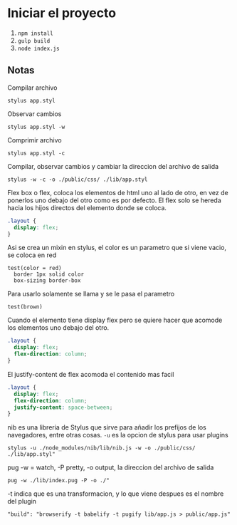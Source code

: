 # Iniciar el proyecto

1. `npm install`
2. `gulp build`
3. `node index.js`

## Notas

Compilar archivo
```
stylus app.styl
```

Observar cambios
```
stylus app.styl -w
```

Comprimir archivo
```
stylus app.styl -c
```

Compilar, observar cambios y cambiar la direccion del archivo de salida
```
stylus -w -c -o ./public/css/ ./lib/app.styl

```

Flex box o flex, coloca los elementos de html uno al lado de otro, en vez de ponerlos uno debajo del otro como es por defecto. El flex solo se hereda hacia los hijos directos del elemento donde se coloca.
```css
.layout {
  display: flex;
}
```
Asi se crea un mixin en stylus, el color es un parametro que si viene vacio, se coloca en red
```
test(color = red)
  border 1px solid color
  box-sizing border-box
```
Para usarlo solamente se llama y se le pasa el parametro

```
test(brown)
```

Cuando el elemento tiene display flex pero se quiere hacer que acomode los elementos uno debajo del otro.
```css
.layout {
  display: flex;
  flex-direction: column;
}
```
El justify-content de flex acomoda el contenido mas facil
```css
.layout {
  display: flex;
  flex-direction: column;
  justify-content: space-between;
}
```

nib es una libreria de Stylus que sirve para añadir los prefijos de los navegadores, entre otras cosas. `-u` es la opcion de stylus para usar plugins
```
stylus -u ./node_modules/nib/lib/nib.js -w -o ./public/css/ ./lib/app.styl"
```

pug -w = watch, -P pretty, -o output, la direccion del archivo de salida
```
pug -w ./lib/index.pug -P -o ./"
```
-t indica que es una transformacion, y lo que viene despues es el nombre del plugin
```
"build": "browserify -t babelify -t pugify lib/app.js > public/app.js"
```
